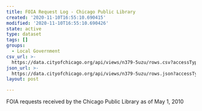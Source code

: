 ```yaml
---
title: FOIA Request Log - Chicago Public Library
created: '2020-11-10T16:55:10.690415'
modified: '2020-11-10T16:55:10.690426'
state: active
type: dataset
tags: []
groups:
  - Local Government
csv_url: >-
  https://data.cityofchicago.org/api/views/n379-5uzu/rows.csv?accessType=DOWNLOAD
json_url: >-
  https://data.cityofchicago.org/api/views/n379-5uzu/rows.json?accessType=DOWNLOAD
layout: post

---
```

FOIA requests received by the Chicago Public Library as of May 1, 2010
